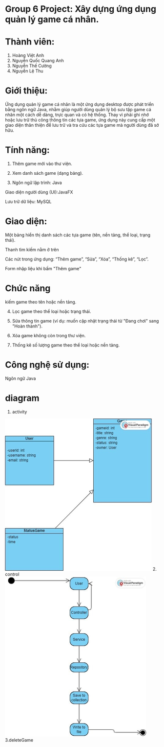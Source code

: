 # Group 6 Project: Xây dựng ứng dụng quản lý game cá nhân.

# Thành viên:
1. Hoàng Việt Anh
2. Nguyễn Quốc Quang Anh
3. Nguyễn Thế Cường
4. Nguyễn Lệ Thu
   
# Giới thiệu:

Ứng dụng quản lý game cá nhân là một ứng dụng desktop được phát triển bằng ngôn ngữ Java, nhằm giúp người dùng quản lý bộ sưu tập game cá nhân một cách dễ dàng, trực quan và có hệ thống. Thay vì phải ghi nhớ hoặc lưu trữ thủ công thông tin các tựa game, ứng dụng này cung cấp một giao diện thân thiện để lưu trữ và tra cứu các tựa game mà người dùng đã sở hữu.

# Tính năng:

1. Thêm game mới vào thư viện.

2. Xem danh sách game (dạng bảng).

3. Ngôn ngữ lập trình: Java

Giao diện người dùng (UI):JavaFX

Lưu trữ dữ liệu: MySQL

# Giao diện:
Một bảng hiển thị danh sách các tựa game (tên, nền tảng, thể loại, trạng thái).

Thanh tìm kiếm nằm ở trên

Các nút trong ứng dụng: “Thêm game”, “Sửa”, “Xóa”, “Thống kê”, “Lọc”.

Form nhập liệu khi bấm "Thêm game"

# Chức năng


kiếm game theo tên hoặc nền tảng.


4. Lọc game theo thể loại hoặc trạng thái.

5. Sửa thông tin game (ví dụ: muốn cập nhật trạng thái từ "Đang chơi" sang "Hoàn thành").

6. Xóa game không còn trong thư viện.

7. Thống kê số lượng game theo thể loại hoặc nền tảng.

# Công nghệ sử dụng:
Ngôn ngữ Java


# diagram
1. activity

<img src="img/activity.jpg">
2. control
<img src="img/control.jpg">
3.deleteGame
<img src="img/deleteGame.jpg>

